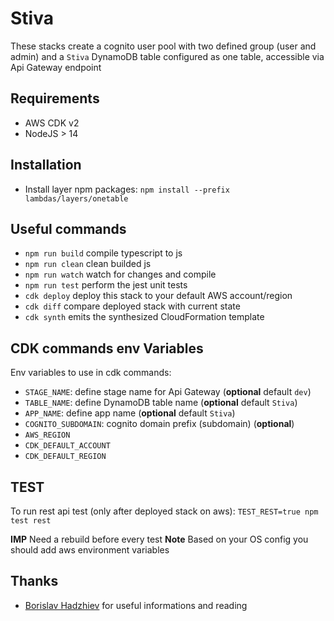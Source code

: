 # Stiva

These stacks create a cognito user pool with two defined group (user and admin) and a `Stiva` DynamoDB table configured as one table, accessible via Api Gateway endpoint

## Requirements

* AWS CDK v2
* NodeJS > 14

## Installation

* Install layer npm packages: `npm install --prefix lambdas/layers/onetable`

## Useful commands

* `npm run build`   compile typescript to js
* `npm run clean`   clean builded js
* `npm run watch`   watch for changes and compile
* `npm run test`    perform the jest unit tests
* `cdk deploy`      deploy this stack to your default AWS account/region
* `cdk diff`        compare deployed stack with current state
* `cdk synth`       emits the synthesized CloudFormation template

## CDK commands env Variables

Env variables to use in cdk commands:

* `STAGE_NAME`: define stage name for Api Gateway (**optional** default `dev`)
* `TABLE_NAME`: define DynamoDB table name (**optional** default `Stiva`)
* `APP_NAME`: define app name (**optional** default `Stiva`)
* `COGNITO_SUBDOMAIN`: cognito domain prefix (subdomain) (**optional**)
* `AWS_REGION`
* `CDK_DEFAULT_ACCOUNT`
* `CDK_DEFAULT_REGION`

## TEST

To run rest api test (only after deployed stack on aws): `TEST_REST=true npm test rest`

**IMP** Need a rebuild before every test
**Note** Based on your OS config you should add aws environment variables

## Thanks

* [Borislav Hadzhiev](https://bobbyhadz.com/) for useful informations and reading

